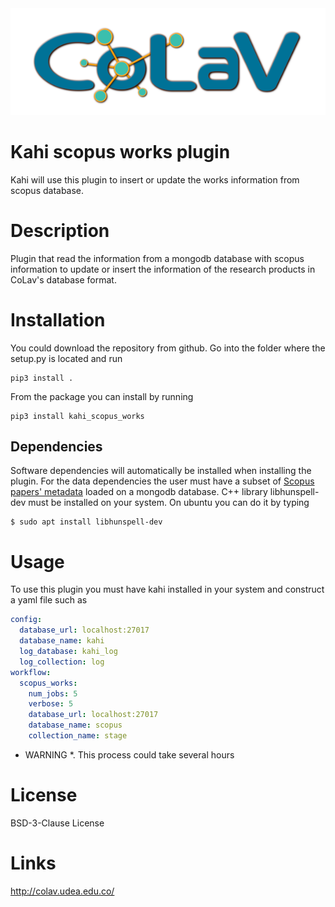 <center><img src="https://raw.githubusercontent.com/colav/colav.github.io/master/img/Logo.png"/></center>

# Kahi scopus works plugin 
Kahi will use this plugin to insert or update the works information from scopus database.

# Description
Plugin that read the information from a mongodb database with scopus information to update or insert the information of the research products in CoLav's database format.

# Installation
You could download the repository from github. Go into the folder where the setup.py is located and run
```shell
pip3 install .
```
From the package you can install by running
```shell
pip3 install kahi_scopus_works
```

## Dependencies
Software dependencies will automatically be installed when installing the plugin.
For the data dependencies the user must have a subset of [Scopus papers' metadata]() loaded on a mongodb database.
C++ library libhunspell-dev must be installed on your system. On ubuntu you can do it by typing
```shell
$ sudo apt install libhunspell-dev
```

# Usage
To use this plugin you must have kahi installed in your system and construct a yaml file such as
```yaml
config:
  database_url: localhost:27017
  database_name: kahi
  log_database: kahi_log
  log_collection: log
workflow:
  scopus_works:
    num_jobs: 5
    verbose: 5
    database_url: localhost:27017
    database_name: scopus
    collection_name: stage
```

* WARNING *. This process could take several hours

# License
BSD-3-Clause License 

# Links
http://colav.udea.edu.co/

